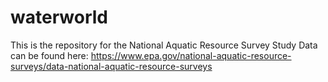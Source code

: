 # waterworld
This is the repository for the National Aquatic Resource Survey Study
Data can be found here: https://www.epa.gov/national-aquatic-resource-surveys/data-national-aquatic-resource-surveys
